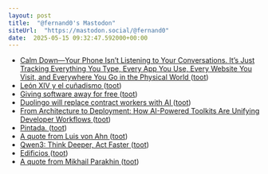 ```yaml
---
layout: post
title:  "@fernand0's Mastodon"
siteUrl:  "https://mastodon.social/@fernand0"
date:  2025-05-15 09:32:47.592000+00:00
---
```

*  [Calm Down—Your Phone Isn’t Listening to Your Conversations. It’s Just Tracking Everything You Type, Every App You Use, Every Website You Visit, and Everywhere You Go in the Physical World ](https://www.mcsweeneys.net/articles/calm-down-your-phone-isnt-listening-to-your-conversations-its-just-tracking-everything-you-type-every-app-you-use-every-website-you-visit-and-everywhere-you-go-in-the-physical-worl) ([toot](https://mastodon.social/@fernand0/114511155533602873))
*  [León XIV y el cuñadismo ](https://www.vidanuevadigital.com/blog/leon-xiv-y-el-cunadismo) ([toot](https://mastodon.social/@fernand0/114510844876559468))
*  [Giving software away for free ](https://simonwillison.net/2025/Apr/28/give-it-away-for-free/#atom-everythin) ([toot](https://mastodon.social/@fernand0/114509306456958848))
*  [Duolingo will replace contract workers with AI ](https://www.theverge.com/news/657594/duolingo-ai-first-replace-contract-worker) ([toot](https://mastodon.social/@fernand0/114507291343565728))
*  [From Architecture to Deployment: How AI-Powered Toolkits Are Unifying Developer Workflows ](https://www.infoq.com/news/2025/05/ai-toolkit-unify-workflows) ([toot](https://mastodon.social/@fernand0/114507130856053934))
*  [Pintada. ](https://avecesunafoto.wordpress.com/2025/05/13/pintada-2) ([toot](https://mastodon.social/@fernand0/114507031767253409))
*  [A quote from Luis von Ahn ](https://simonwillison.net/2025/Apr/28/luis-von-ahn) ([toot](https://mastodon.social/@fernand0/114506869727720483))
*  [Qwen3: Think Deeper, Act Faster ](https://qwenlm.github.io/blog/qwen3) ([toot](https://mastodon.social/@fernand0/114506748784271122))
*  [Edificios ](https://www.flickr.com/photos/fernand0/54479645995) ([toot](https://mastodon.social/@fernand0/114506352779512184))
*  [A quote from Mikhail Parakhin ](https://simonwillison.net/2025/Apr/29/mikhail-parakhin/#atom-everythin) ([toot](https://mastodon.social/@fernand0/114506338875180390))

